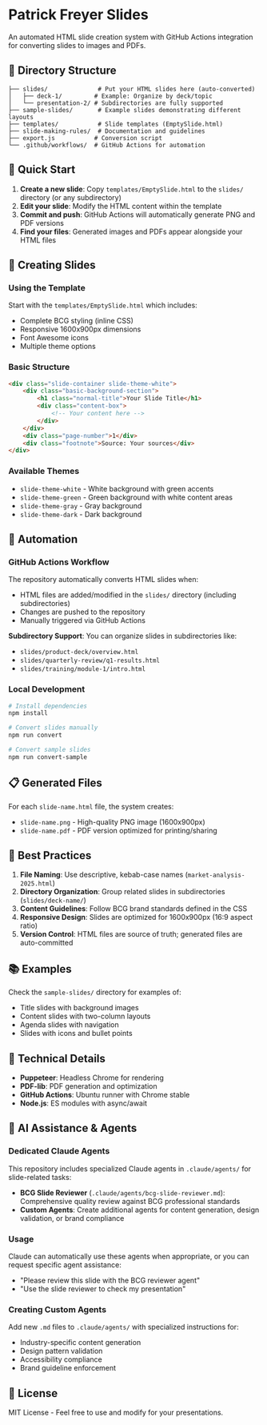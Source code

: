 # Patrick Freyer Slides

An automated HTML slide creation system with GitHub Actions integration for converting slides to images and PDFs.

## 📁 Directory Structure

```
├── slides/              # Put your HTML slides here (auto-converted)
│   ├── deck-1/         # Example: Organize by deck/topic
│   └── presentation-2/ # Subdirectories are fully supported
├── sample-slides/       # Example slides demonstrating different layouts
├── templates/           # Slide templates (EmptySlide.html)
├── slide-making-rules/  # Documentation and guidelines
├── export.js           # Conversion script
└── .github/workflows/  # GitHub Actions for automation
```

## 🚀 Quick Start

1. **Create a new slide**: Copy `templates/EmptySlide.html` to the `slides/` directory (or any subdirectory)
2. **Edit your slide**: Modify the HTML content within the template
3. **Commit and push**: GitHub Actions will automatically generate PNG and PDF versions
4. **Find your files**: Generated images and PDFs appear alongside your HTML files

## 🎨 Creating Slides

### Using the Template

Start with the `templates/EmptySlide.html` which includes:
- Complete BCG styling (inline CSS)
- Responsive 1600x900px dimensions
- Font Awesome icons
- Multiple theme options

### Basic Structure

```html
<div class="slide-container slide-theme-white">
    <div class="basic-background-section">
        <h1 class="normal-title">Your Slide Title</h1>
        <div class="content-box">
            <!-- Your content here -->
        </div>
    </div>
    <div class="page-number">1</div>
    <div class="footnote">Source: Your sources</div>
</div>
```

### Available Themes
- `slide-theme-white` - White background with green accents
- `slide-theme-green` - Green background with white content areas  
- `slide-theme-gray` - Gray background
- `slide-theme-dark` - Dark background

## 🤖 Automation

### GitHub Actions Workflow

The repository automatically converts HTML slides when:
- HTML files are added/modified in the `slides/` directory (including subdirectories)
- Changes are pushed to the repository
- Manually triggered via GitHub Actions

**Subdirectory Support**: You can organize slides in subdirectories like:
- `slides/product-deck/overview.html`
- `slides/quarterly-review/q1-results.html`
- `slides/training/module-1/intro.html`

### Local Development

```bash
# Install dependencies
npm install

# Convert slides manually
npm run convert

# Convert sample slides
npm run convert-sample
```

## 📋 Generated Files

For each `slide-name.html` file, the system creates:
- `slide-name.png` - High-quality PNG image (1600x900px)
- `slide-name.pdf` - PDF version optimized for printing/sharing

## 🎯 Best Practices

1. **File Naming**: Use descriptive, kebab-case names (`market-analysis-2025.html`)
2. **Directory Organization**: Group related slides in subdirectories (`slides/deck-name/`)
3. **Content Guidelines**: Follow BCG brand standards defined in the CSS
4. **Responsive Design**: Slides are optimized for 1600x900px (16:9 aspect ratio)
5. **Version Control**: HTML files are source of truth; generated files are auto-committed

## 📚 Examples

Check the `sample-slides/` directory for examples of:
- Title slides with background images
- Content slides with two-column layouts  
- Agenda slides with navigation
- Slides with icons and bullet points

## 🔧 Technical Details

- **Puppeteer**: Headless Chrome for rendering
- **PDF-lib**: PDF generation and optimization
- **GitHub Actions**: Ubuntu runner with Chrome stable
- **Node.js**: ES modules with async/await

## 🤖 AI Assistance & Agents

### Dedicated Claude Agents
This repository includes specialized Claude agents in `.claude/agents/` for slide-related tasks:

- **BCG Slide Reviewer** (`.claude/agents/bcg-slide-reviewer.md`): Comprehensive quality review against BCG professional standards
- **Custom Agents**: Create additional agents for content generation, design validation, or brand compliance

### Usage
Claude can automatically use these agents when appropriate, or you can request specific agent assistance:
- "Please review this slide with the BCG reviewer agent"
- "Use the slide reviewer to check my presentation"

### Creating Custom Agents
Add new `.md` files to `.claude/agents/` with specialized instructions for:
- Industry-specific content generation
- Design pattern validation  
- Accessibility compliance
- Brand guideline enforcement

## 📝 License

MIT License - Feel free to use and modify for your presentations.
